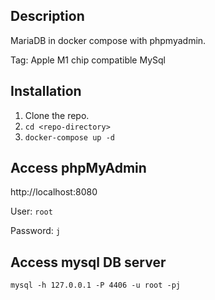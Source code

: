 ## Description
MariaDB in docker compose with phpmyadmin.

Tag: Apple M1 chip compatible MySql

## Installation

1. Clone the repo.
2. `cd <repo-directory>`
3. `docker-compose up -d`

## Access phpMyAdmin

http://localhost:8080

User: `root`

Password: `j`

## Access mysql DB server

`mysql -h 127.0.0.1 -P 4406 -u root -pj`

